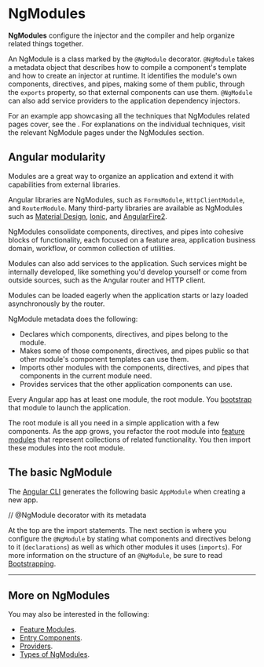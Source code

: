 # NgModules

**NgModules** configure the injector and the compiler and help organize related things together.

An NgModule is a class marked by the `@NgModule` decorator.
`@NgModule` takes a metadata object that describes how to compile a component's template and how to create an injector at runtime.
It identifies the module's own components, directives, and pipes,
making some of them public, through the `exports` property, so that external components can use them.
`@NgModule` can also add service providers to the application dependency injectors.

For an example app showcasing all the techniques that NgModules related pages
cover, see the <live-example></live-example>. For explanations on the individual techniques, visit the relevant NgModule pages under the NgModules
section.

## Angular modularity

Modules are a great way to organize an application and extend it with capabilities from external libraries.

Angular libraries are NgModules, such as `FormsModule`, `HttpClientModule`, and `RouterModule`.
Many third-party libraries are available as NgModules such as
<a href="https://material.angular.io/">Material Design</a>,
<a href="http://ionicframework.com/">Ionic</a>, and
<a href="https://github.com/angular/angularfire2">AngularFire2</a>.

NgModules consolidate components, directives, and pipes into
cohesive blocks of functionality, each focused on a
feature area, application business domain, workflow, or common collection of utilities.

Modules can also add services to the application.
Such services might be internally developed, like something you'd develop yourself or come from outside sources, such as the Angular router and HTTP client.

Modules can be loaded eagerly when the application starts or lazy loaded asynchronously by the router.

NgModule metadata does the following:

* Declares which components, directives, and pipes belong to the module.
* Makes some of those components, directives, and pipes public so that other module's component templates can use them.
* Imports other modules with the components, directives, and pipes that components in the current module need.
* Provides services that the other application components can use.

Every Angular app has at least one module, the root module.
You [bootstrap](guide/bootstrapping) that module to launch the application.

The root module is all you need in a simple application with a few components.
As the app grows, you refactor the root module into [feature modules](guide/feature-modules)
that represent collections of related functionality.
You then import these modules into the root module.

## The basic NgModule

The [Angular CLI](cli) generates the following basic `AppModule` when creating a new app.


<code-example path="ngmodules/src/app/app.module.1.ts" header="src/app/app.module.ts (default AppModule)" linenums="false">	// @NgModule decorator with its metadata
</code-example>

At the top are the import statements. The next section is where you configure the `@NgModule` by stating what components and directives belong to it (`declarations`) as well as which other modules it uses (`imports`). For more information on the structure of an `@NgModule`, be sure to read [Bootstrapping](guide/bootstrapping).

<hr />

## More on NgModules

You may also be interested in the following:
* [Feature Modules](guide/feature-modules).
* [Entry Components](guide/entry-components).
* [Providers](guide/providers).
* [Types of NgModules](guide/module-types).
